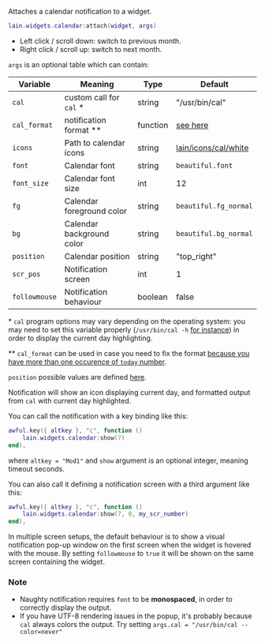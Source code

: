 Attaches a calendar notification to a widget.

```lua
lain.widgets.calendar:attach(widget, args)
```

- Left click / scroll down: switch to previous month.
- Right click / scroll up: switch to next month.

`args` is an optional table which can contain:

Variable | Meaning | Type | Default
--- | --- | --- | ---
`cal` | custom call for `cal` \* | string | "/usr/bin/cal"
`cal_format` | notification format \*\* | function | [see here](https://github.com/copycat-killer/lain/blob/master/widgets/calendar.lua#L103-106)
`icons` | Path to calendar icons | string | [lain/icons/cal/white](https://github.com/copycat-killer/lain/tree/master/icons/cal/white)
`font` | Calendar font | string | `beautiful.font`
`font_size` | Calendar font size | int | 12
`fg` | Calendar foreground color | string | `beautiful.fg_normal`
`bg` | Calendar background color | string | `beautiful.bg_normal`
`position` | Calendar position | string | "top_right"
`scr_pos` | Notification screen | int | 1
`followmouse` | Notification behaviour | boolean | false

\* `cal` program options may vary depending on the operating system: you may need to set this variable properly (`/usr/bin/cal -h` [for instance](https://github.com/copycat-killer/lain/pull/34)) in order to display the current day highlighting.

\*\* `cal_format` can be used in case you need to fix the format [because you have more than one occurence of `today` number](https://github.com/copycat-killer/lain/pull/194).

`position` possible values are defined [here](http://awesome.naquadah.org/doc/api/modules/naughty.html#notify).

Notification will show an icon displaying current day, and formatted output
from ``cal`` with current day highlighted.

You can call the notification with a key binding like this:

```lua
awful.key({ altkey }, "c", function ()
    lain.widgets.calendar:show(7)
end),
```

where ``altkey = "Mod1"`` and ``show`` argument is an optional integer, meaning timeout seconds.

You can also call it defining a notification screen with a third argument like this:

```lua
awful.key({ altkey }, "c", function ()
    lain.widgets.calendar:show(7, 0, my_scr_number)
end),
```

In multiple screen setups, the default behaviour is to show a visual notification pop-up window on the first screen when the widget is hovered with the mouse. By setting `followmouse` to `true` it will be shown on the same screen containing the widget.

### Note

* Naughty notification requires `font` to be **monospaced**, in order to correctly display the output.
* If you have UTF-8 rendering issues in the popup, it's probably because `cal` always colors the output. Try setting `args.cal = "/usr/bin/cal --color=never"`
